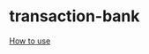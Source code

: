 # transaction-bank

[How to use](https://github.com/romuloslv/transaction-bank/blob/master/doc/solution.md)

